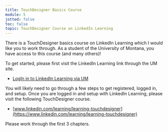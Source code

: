 ```yaml
---
title: TouchDesigner Basics Course
module: 5
jotted: false
toc: false
topic: TouchDesigner Course on LinkedIn Learning
---
```


There is a TouchDesigner basics course on LinkedIn Learning which I would like you to work through. As a student of the University of Montana, you have access to this course (and many others)!

To get started, please first visit the LinkedIn Learning link through the UM site.

- [LogIn in to LinkedIn Learning via UM](https://lnkd.in/ghepKX3)

You will likely need to go through a few steps to get registered, logged in, and setup. Once you are logged in and setup with LinkedIn Learning, please visit the following TouchDesigner course.

- [www.linkedin.com/learning/learning-touchdesigner](https://www.linkedin.com/learning/learning-touchdesigner)

Please work through the first 3 chapters. 
